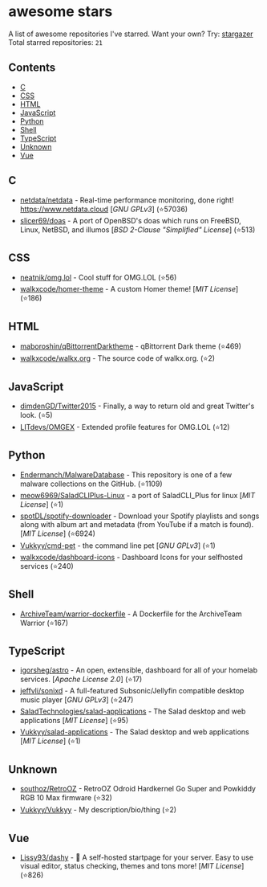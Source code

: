 # awesome stars

A list of awesome repositories I've starred. Want your own? Try: [stargazer](https://github.com/rverst/stargazer)  
Total starred repositories: `21`
## Contents

  - [C](#c)
  - [CSS](#css)
  - [HTML](#html)
  - [JavaScript](#javascript)
  - [Python](#python)
  - [Shell](#shell)
  - [TypeScript](#typescript)
  - [Unknown](#unknown)
  - [Vue](#vue)



## C

  - [netdata/netdata](https://github.com/netdata/netdata) - Real-time performance monitoring, done right! https://www.netdata.cloud \[*GNU GPLv3*\] (⭐️57036)
  - [slicer69/doas](https://github.com/slicer69/doas) - A port of OpenBSD's doas which runs on FreeBSD, Linux, NetBSD, and illumos \[*BSD 2-Clause "Simplified" License*\] (⭐️513)

## CSS

  - [neatnik/omg.lol](https://github.com/neatnik/omg.lol) - Cool stuff for OMG.LOL (⭐️56)
  - [walkxcode/homer-theme](https://github.com/walkxcode/homer-theme) - A custom Homer theme! \[*MIT License*\] (⭐️186)

## HTML

  - [maboroshin/qBittorrentDarktheme](https://github.com/maboroshin/qBittorrentDarktheme) - qBittorrent Dark theme (⭐️469)
  - [walkxcode/walkx.org](https://github.com/walkxcode/walkx.org) - The source code of walkx.org. (⭐️2)

## JavaScript

  - [dimdenGD/Twitter2015](https://github.com/dimdenGD/Twitter2015) - Finally, a way to return old and great Twitter's look. (⭐️5)
  - [LITdevs/OMGEX](https://github.com/LITdevs/OMGEX) - Extended profile features for OMG.LOL (⭐️12)

## Python

  - [Endermanch/MalwareDatabase](https://github.com/Endermanch/MalwareDatabase) - This repository is one of a few malware collections on the GitHub. (⭐️1109)
  - [meow6969/SaladCLIPlus-Linux](https://github.com/meow6969/SaladCLIPlus-Linux) - a port of SaladCLI_Plus for linux \[*MIT License*\] (⭐️1)
  - [spotDL/spotify-downloader](https://github.com/spotDL/spotify-downloader) - Download your Spotify playlists and songs along with album art and metadata (from YouTube if a match is found). \[*MIT License*\] (⭐️6924)
  - [Vukkyy/cmd-pet](https://github.com/Vukkyy/cmd-pet) - the command line pet \[*GNU GPLv3*\] (⭐️1)
  - [walkxcode/dashboard-icons](https://github.com/walkxcode/dashboard-icons) - Dashboard Icons for your selfhosted services (⭐️240)

## Shell

  - [ArchiveTeam/warrior-dockerfile](https://github.com/ArchiveTeam/warrior-dockerfile) - A Dockerfile for the ArchiveTeam Warrior (⭐️167)

## TypeScript

  - [igorsheg/astro](https://github.com/igorsheg/astro) - An open, extensible, dashboard for all of your homelab services.  \[*Apache License 2.0*\] (⭐️17)
  - [jeffvli/sonixd](https://github.com/jeffvli/sonixd) - A full-featured Subsonic/Jellyfin compatible desktop music player \[*GNU GPLv3*\] (⭐️247)
  - [SaladTechnologies/salad-applications](https://github.com/SaladTechnologies/salad-applications) - The Salad desktop and web applications \[*MIT License*\] (⭐️95)
  - [Vukkyy/salad-applications](https://github.com/Vukkyy/salad-applications) - The Salad desktop and web applications \[*MIT License*\] (⭐️1)

## Unknown

  - [southoz/RetroOZ](https://github.com/southoz/RetroOZ) - RetroOZ Odroid Hardkernel Go Super and Powkiddy RGB 10 Max firmware (⭐️32)
  - [Vukkyy/Vukkyy](https://github.com/Vukkyy/Vukkyy) - My description/bio/thing (⭐️2)

## Vue

  - [Lissy93/dashy](https://github.com/Lissy93/dashy) - 🚀 A self-hosted startpage for your server. Easy to use visual editor, status checking, themes and tons more! \[*MIT License*\] (⭐️826)

